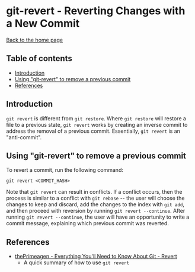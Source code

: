 # git-revert - Reverting Changes with a New Commit

[Back to the home page](README.md)

## Table of contents

- [Introduction](#introduction)
- [Using "git-revert" to remove a previous commit](#Using-git-revert-to-remove-a-previous-commit)
- [References](#References)

## Introduction

`git revert` is different from `git restore`. Where `git restore` will restore a file to a previous state, `git revert` works by creating an inverse commit to address the removal of a previous commit. Essentially, `git revert` is an "anti-commit".

## Using "git-revert" to remove a previous commit

To revert a commit, run the following command:

```
git revert <COMMIT_HASH>
```

Note that `git revert` can result in conflicts. If a conflict occurs, then the process is similar to a conflict with `git rebase` -- the user will choose the changes to keep and discard, add the changes to the index with `git add`, and then proceed with reversion by running `git revert --continue`. After running `git revert --continue`, the user will have an opportunity to write a commit message, explaining which previous commit was reverted.

## References

- [thePrimeagen - Everything You'll Need to Know About Git - Revert](https://theprimeagen.github.io/fem-git/lessons/git-gud/revert)
    - A quick summary of how to use `git revert`
